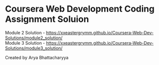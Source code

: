 # Coursera Web Development Coding Assignment Soluion

Module 2 Solution - https://xxeastergrymm.github.io/Coursera-Web-Dev-Solutions/module2_solution/<br/>
Module 3 Solution - https://xxeastergrymm.github.io/Coursera-Web-Dev-Solutions/module3_solution/

Created by Arya Bhattacharyya
